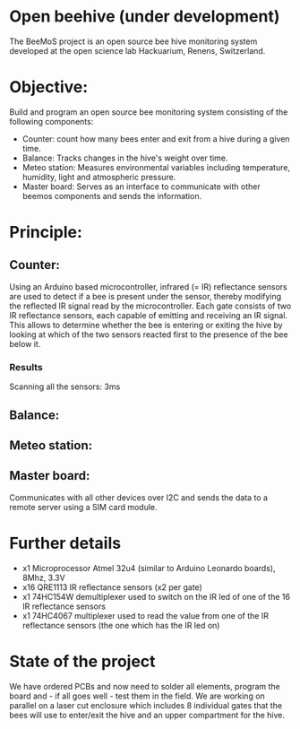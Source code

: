 # Open beehive (under development)
The BeeMoS project is an open source bee hive monitoring system developed at the open science lab Hackuarium, Renens, Switzerland. 

# Objective: 
Build and program an open source bee monitoring system consisting of the following components:

* Counter: count how many bees enter and exit from a hive during a given time. 
* Balance: Tracks changes in the hive's weight over time.
* Meteo station: Measures environmental variables including temperature, humidity, light and atmospheric pressure.
* Master board: Serves as an interface to communicate with other beemos components and sends the information.

# Principle:

## Counter: 
Using an Arduino based microcontroller, infrared (= IR) reflectance sensors are used to detect if a bee is present under the sensor, thereby modifying the reflected IR signal read by the microcontroller. Each gate consists of two IR reflectance sensors, each capable of emitting and receiving an IR signal. This allows to determine whether the bee is entering or exiting the hive by looking at which of the two sensors reacted first to the presence of the bee below it.

### Results

Scanning all the sensors: 3ms



## Balance:

## Meteo station:

## Master board:
Communicates with all other devices over I2C and sends the data to a remote server using a SIM card module.

# Further details
* x1 Microprocessor Atmel 32u4 (similar to Arduino Leonardo boards), 8Mhz, 3.3V
* x16 QRE1113 IR reflectance sensors (x2 per gate)
* x1 74HC154W demultiplexer used to switch on the IR led of one of the 16 IR reflectance sensors
* x1 74HC4067 multiplexer used to read the value from one of the IR reflectance sensors (the one which has the IR led on)

# State of the project
We have ordered PCBs and now need to solder all elements, program the board and - if all goes well - test them in the field. We are working on parallel on a laser cut enclosure which includes 8 individual gates that the bees will use to enter/exit the hive and an upper compartment for the hive.
